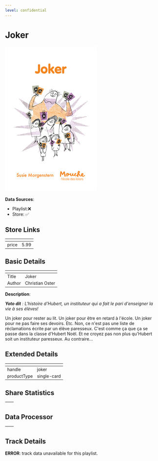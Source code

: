 ```yaml
---
level: confidential
---
```

# Joker

![card_[7kl5s].png](../../img/cards/card_[7kl5s].png)

**Data Sources**: 

- Playlist:❌
- Store: ✅


## Store Links

| <!-- --> | <!-- --> |
| - | - |
| price | 5.99 |


## Basic Details

| <!-- --> | <!-- --> |
| - | - |
| Title | Joker |
| Author | Christian Oster |

**Description**:

_**Yoto dit** : L'histoire d'Hubert, un instituteur qui a fait le pari d'enseigner la vie à ses élèves!_  

﻿Un joker pour rester au lit. Un joker pour être en retard à l'école. Un joker pour ne pas faire ses devoirs. Etc. Non, ce n'est pas une liste de réclamations écrite par un élève paresseux. C'est comme ça que ça se passe dans la classe d'Hubert Noël. Et ne croyez pas non plus qu'Hubert soit un instituteur paresseux. Au contraire...


## Extended Details

| <!-- --> | <!-- --> |
| - | - |
| handle | joker |
| productType | single-card |


## Share Statistics

| <!-- --> | <!-- --> |
| - | - |


## Data Processor

| <!-- --> | <!-- --> |
| - | - |


## Track Details

**ERROR**: track data unavailable for this playlist.
